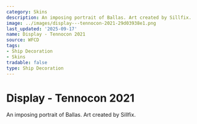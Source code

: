 ```yaml
---
category: Skins
description: An imposing portrait of Ballas. Art created by Sillfix.
image: ../images/display---tennocon-2021-29d03938e1.png
last_updated: '2025-09-17'
name: Display - Tennocon 2021
source: WFCD
tags:
- Ship Decoration
- Skins
tradable: false
type: Ship Decoration
---
```


# Display - Tennocon 2021

An imposing portrait of Ballas. Art created by Sillfix.

